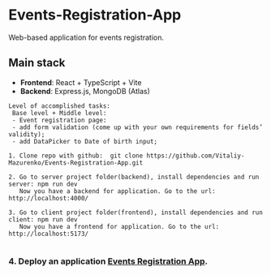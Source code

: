 # Events-Registration-App
Web-based application for events registration.

## Main stack

- **Frontend**: React + TypeScript + Vite
- **Backend**: Express.js, MongoDB (Atlas)

```
Level of accomplished tasks:
 Base level + Middle level:
 - Event registration page:
 - add form validation (come up with your own requirements for fields’ validity);
 - add DataPicker to Date of birth input;
```

```
1. Clone repo with github:  git clone https://github.com/Vitaliy-Mazurenko/Events-Registration-App.git

2. Go to server project folder(backend), install dependencies and run server: npm run dev
   Now you have a backend for application. Go to the url: http://localhost:4000/

3. Go to client project folder(frontend), install dependencies and run client: npm run dev
   Now you have a frontend for application. Go to the url: http://localhost:5173/


```
### 4. Deploy an application [Events Registration App](http://events.victory.vinnica.ua/).
